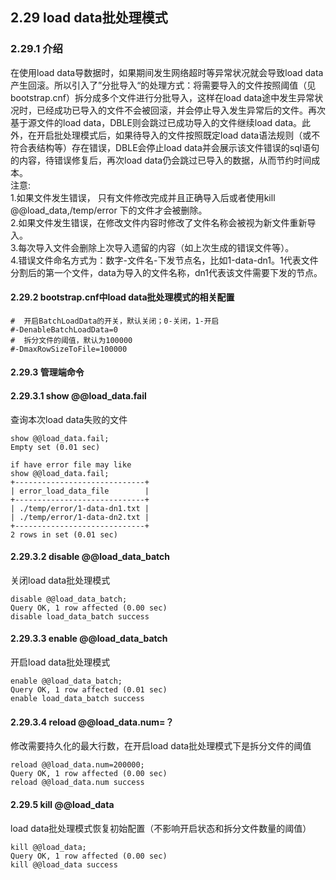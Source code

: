 ## 2.29 load data批处理模式

### 2.29.1 介绍
在使用load data导数据时，如果期间发生网络超时等异常状况就会导致load data产生回滚。所以引入了”分批导入“的处理方式：将需要导入的文件按照阈值（见bootstrap.cnf）拆分成多个文件进行分批导入，这样在load data途中发生异常状况时，已经成功已导入的文件不会被回滚，并会停止导入发生异常后的文件。再次基于源文件的load data，DBLE则会跳过已成功导入的文件继续load data。此外，在开启批处理模式后，如果待导入的文件按照既定load data语法规则（或不符合表结构等）存在错误，DBLE会停止load data并会展示该文件错误的sql语句的内容，待错误修复后，再次load data仍会跳过已导入的数据，从而节约时间成本。  
注意:  
1.如果文件发生错误， 只有文件修改完成并且正确导入后或者使用kill @@load_data,/temp/error 下的文件才会被删除。  
2.如果文件发生错误，在修改文件内容时修改了文件名称会被视为新文件重新导入。  
3.每次导入文件会删除上次导入遗留的内容（如上次生成的错误文件等）。  
4.错误文件命名方式为：数字-文件名-下发节点名，比如1-data-dn1。1代表文件分割后的第一个文件，data为导入的文件名称，dn1代表该文件需要下发的节点。  

#### 2.29.2 bootstrap.cnf中load data批处理模式的相关配置
```
#  开启BatchLoadData的开关，默认关闭；0-关闭，1-开启
#-DenableBatchLoadData=0
#  拆分文件的阈值，默认为100000
#-DmaxRowSizeToFile=100000
```

#### 2.29.3 管理端命令
#### 2.29.3.1 show @@load_data.fail
查询本次load data失败的文件  
```
show @@load_data.fail;
Empty set (0.01 sec)

if have error file may like 
show @@load_data.fail;
+-----------------------------+
| error_load_data_file        |
+-----------------------------+
| ./temp/error/1-data-dn1.txt |
| ./temp/error/1-data-dn2.txt |
+-----------------------------+
2 rows in set (0.01 sec)
```
#### 2.29.3.2 disable @@load_data_batch
关闭load data批处理模式  
```
disable @@load_data_batch;
Query OK, 1 row affected (0.00 sec)
disable load_data_batch success
```

#### 2.29.3.3 enable @@load_data_batch
开启load data批处理模式  
```
enable @@load_data_batch;
Query OK, 1 row affected (0.01 sec)
enable load_data_batch success
```
#### 2.29.3.4 reload @@load_data.num=？
修改需要持久化的最大行数，在开启load data批处理模式下是拆分文件的阈值  
```
reload @@load_data.num=200000;
Query OK, 1 row affected (0.00 sec)
reload @@load_data.num success
```

#### 2.29.5 kill @@load_data
load data批处理模式恢复初始配置（不影响开启状态和拆分文件数量的阈值） 
```
kill @@load_data;
Query OK, 1 row affected (0.00 sec)
kill @@load_data success
```
